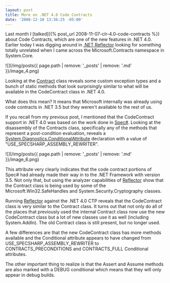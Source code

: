 ```yaml
---
layout: post
title: More on .NET 4.0 Code Contracts
date: '2008-12-10 13:36:25 -05:00'
---
```


Last month I [talked]({% post_url 2008-11-07-clr-4.0-code-contracts %}) about Code Contracts, which are one of the new features in .NET 4.0. Earlier today I was digging around in [.NET Reflector](http://www.red-gate.com/products/reflector/) looking for something totally unrelated when I came across the Microsoft.Contracts namespace in System.Core.

![](/img/posts{{ page.path | remove: '_posts' | remove: '.md' }}/image_4.png) 

Looking at the [Contract](code://System.Core:3.5.0.0:b77a5c561934e089/Microsoft.Contracts.Contract) class reveals some custom exception types and a bunch of static methods that look surprisingly similar to what will be available in the CodeContract class in .NET 4.0.

What does this mean? It means that Microsoft internally was already using code contracts in .NET 3.5 but they weren't available to the rest of us. 

If you recall from my previous post, I mentioned that the CodeContract support in .NET 4.0 was based on the work done in [Spec#](http://research.microsoft.com/SpecSharp/). Looking at the disassembly of the Contracts class, specifically any of the methods that represent a post-condition evaluation, reveals a [System.Diagnostics.ConditionalAttribute](http://msdn2.microsoft.com/y5dw26w3.aspx) declaration with a value of "USE_SPECSHARP_ASSEMBLY_REWRITER". 

![](/img/posts{{ page.path | remove: '_posts' | remove: '.md' }}/image_6.png) 

This attribute very clearly indicates that the code contract portions of Spec# had already made their way in to the .NET Framework with version 3.5. Not only that, but using the analyzer capabilities of [Reflector](http://www.red-gate.com/products/reflector/) show that the Contract class is being used by some of the Microsoft.Win32.SafeHandles and System.Security.Cryptography classes. 

Running [Reflector](http://www.aisto.com/roeder/dotnet/) against the .NET 4.0 CTP reveals that the CodeContract class is very similar to the Contract class. It turns out that not only do all of the places that previously used the internal Contract class now use the new CodeContract class but a lot of new classes use it as well (including System.AddIn). The old Contract class is still present, but no longer used.

A few differences are that the new CodeContract class has more methods available and the Conditional attribute appears to have changed from USE_SPECSHARP_ASSEMBLY_REWRITER to CONTRACTS_PRECONDITIONS and CONTRACTS_FULL Conditional attributes. 

The other important thing to realize is that the Assert and Assume methods are also marked with a DEBUG conditional which means that they will only appear in debug builds.
